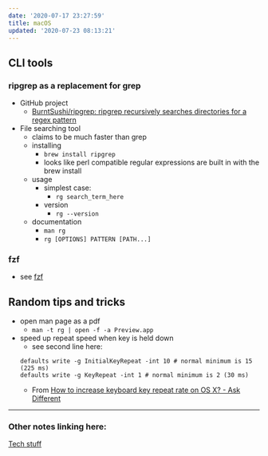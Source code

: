 ```yaml
---
date: '2020-07-17 23:27:59'
title: macOS
updated: '2020-07-23 08:13:21'
---
```

## CLI tools
### ripgrep as a replacement for grep
* GitHub project
  * [BurntSushi/ripgrep: ripgrep recursively searches directories for a regex pattern](https://github.com/BurntSushi/ripgrep)
* File searching tool
  * claims to be much faster than grep
  * installing
    * `brew install ripgrep`
    * looks like perl compatible regular expressions are built in with the brew
      install
  * usage
    * simplest case:
      * `rg search_term_here`
    * version
      * `rg --version`
  * documentation
    * `man rg`
    * `rg [OPTIONS] PATTERN [PATH...]`

### fzf
* see [fzf](/fzf)

## Random tips and tricks
* open man page as a pdf
  * `man -t rg | open -f -a Preview.app`
* speed up repeat speed when key is held down
  * see second line here:
  ```
  defaults write -g InitialKeyRepeat -int 10 # normal minimum is 15 (225 ms)
  defaults write -g KeyRepeat -int 1 # normal minimum is 2 (30 ms)
  ```
  * From [How to increase keyboard key repeat rate on OS X? - Ask Different](https://apple.stackexchange.com/questions/10467/how-to-increase-keyboard-key-repeat-rate-on-os-x)

---
### Other notes linking here:

[Tech stuff](/Tech-stuff)
